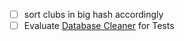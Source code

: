 - [ ] sort clubs in big hash accordingly
- [ ] Evaluate [Database Cleaner](https://github.com/bmabey/database_cleaner) for Tests